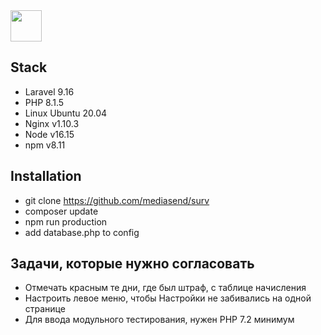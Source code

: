 <img src="https://u-marketing.org/public/images/logotwo.png" height="50">

## Stack

- Laravel 9.16
- PHP 8.1.5
- Linux Ubuntu 20.04
- Nginx v1.10.3
- Node v16.15
- npm v8.11

## Installation

* git clone https://github.com/mediasend/surv
* composer update
* npm run production
* add database.php to config

## Задачи, которые нужно согласовать

* Отмечать красным те дни, где был штраф, с таблице начисления
* Настроить левое меню, чтобы Настройки не забивались на одной странице
* Для ввода модульного тестирования, нужен PHP 7.2 минимум

